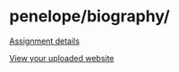 # penelope/biography/

[Assignment details](/homework/biography)

[View your uploaded website](https://mpaulweeks.github.io/cfc2018/students/penelope/biography/)
